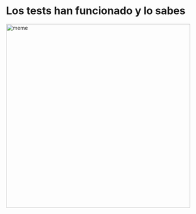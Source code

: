 <h1>Los tests han funcionado y lo sabes</h1> <img src="https://i.redd.it/ybyqruhub2da1.jpg" alt="meme" width="500" height="500"></img>